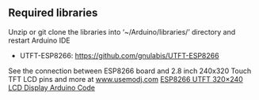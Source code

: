 
## Required libraries

Unzip or git clone the libraries into ‘~/Arduino/libraries/’ directory and restart Arduino IDE

- UTFT-ESP8266: https://github.com/gnulabis/UTFT-ESP8266


See the connection between ESP8266 board and 2.8 inch 240x320 Touch TFT LCD pins
and more at www.usemodj.com 
[ESP8266 UTFT 320×240 LCD Display Arduino Code](http://usemodj.com/2016/03/21/esp8266-utft-320x240-lcd-display-arduino-code/)


